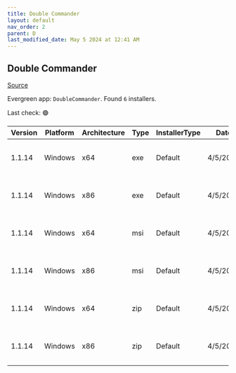 ```yaml
---
title: Double Commander
layout: default
nav_order: 2
parent: D
last_modified_date: May 5 2024 at 12:41 AM
---
```


## Double Commander

[Source](https://github.com/doublecmd/doublecmd/)

Evergreen app: `DoubleCommander`. Found `6` installers.

Last check: 🟢

| Version | Platform | Architecture | Type | InstallerType | Date     | Size     | URI                                                                                                                                                                                                      |
| ------- | -------- | ------------ | ---- | ------------- | -------- | -------- | -------------------------------------------------------------------------------------------------------------------------------------------------------------------------------------------------------- |
| 1.1.14  | Windows  | x64          | exe  | Default       | 4/5/2024 | 10211401 | [https://github.com/doublecmd/doublecmd/releases/download/v1.1.14/doublecmd-1.1.14.x86_64-win64.exe](https://github.com/doublecmd/doublecmd/releases/download/v1.1.14/doublecmd-1.1.14.x86_64-win64.exe) |
| 1.1.14  | Windows  | x86          | exe  | Default       | 4/5/2024 | 9600278  | [https://github.com/doublecmd/doublecmd/releases/download/v1.1.14/doublecmd-1.1.14.i386-win32.exe](https://github.com/doublecmd/doublecmd/releases/download/v1.1.14/doublecmd-1.1.14.i386-win32.exe)     |
| 1.1.14  | Windows  | x64          | msi  | Default       | 4/5/2024 | 16652786 | [https://github.com/doublecmd/doublecmd/releases/download/v1.1.14/doublecmd-1.1.14.x86_64-win64.msi](https://github.com/doublecmd/doublecmd/releases/download/v1.1.14/doublecmd-1.1.14.x86_64-win64.msi) |
| 1.1.14  | Windows  | x86          | msi  | Default       | 4/5/2024 | 15595969 | [https://github.com/doublecmd/doublecmd/releases/download/v1.1.14/doublecmd-1.1.14.i386-win32.msi](https://github.com/doublecmd/doublecmd/releases/download/v1.1.14/doublecmd-1.1.14.i386-win32.msi)     |
| 1.1.14  | Windows  | x64          | zip  | Default       | 4/5/2024 | 16023542 | [https://github.com/doublecmd/doublecmd/releases/download/v1.1.14/doublecmd-1.1.14.x86_64-win64.zip](https://github.com/doublecmd/doublecmd/releases/download/v1.1.14/doublecmd-1.1.14.x86_64-win64.zip) |
| 1.1.14  | Windows  | x86          | zip  | Default       | 4/5/2024 | 14969065 | [https://github.com/doublecmd/doublecmd/releases/download/v1.1.14/doublecmd-1.1.14.i386-win32.zip](https://github.com/doublecmd/doublecmd/releases/download/v1.1.14/doublecmd-1.1.14.i386-win32.zip)     |

